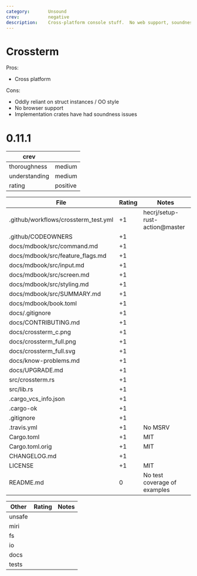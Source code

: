 ```yaml
---
category:       Unsound
crev:           negative
description:    Cross-platform console stuff.  No web support, soundness issues.
---
```


# Crossterm

Pros:
* Cross platform

Cons:
* Oddly reliant on struct instances / OO style
* No browser support
* Implementation crates have had soundness issues

0.11.1
======
| crev          |   |
| ------------- |---|
| thoroughness  | medium
| understanding | medium
| rating        | positive

| File                                          | Rating | Notes |
| --------------------------------------------- | ------ | ----- |
| .github/workflows/crossterm_test.yml          | +1 | hecrj/setup-rust-action@master |
| .github/CODEOWNERS                            | +1 | |
| docs/mdbook/src/command.md                    | +1 | |
| docs/mdbook/src/feature_flags.md              | +1 | |
| docs/mdbook/src/input.md                      | +1 | |
| docs/mdbook/src/screen.md                     | +1 | |
| docs/mdbook/src/styling.md                    | +1 | |
| docs/mdbook/src/SUMMARY.md                    | +1 | |
| docs/mdbook/book.toml                         | +1 | |
| docs/.gitignore                               | +1 | |
| docs/CONTRIBUTING.md                          | +1 | |
| docs/crossterm_c.png                          | +1 | |
| docs/crossterm_full.png                       | +1 | |
| docs/crossterm_full.svg                       | +1 | |
| docs/know-problems.md                         | +1 | |
| docs/UPGRADE.md                               | +1 | |
| src/crossterm.rs                              | +1 | |
| src/lib.rs                                    | +1 | |
| .cargo_vcs_info.json                          | +1 | |
| .cargo-ok                                     | +1 | |
| .gitignore                                    | +1 | |
| .travis.yml                                   | +1 | No MSRV
| Cargo.toml                                    | +1 | MIT
| Cargo.toml.orig                               | +1 | MIT
| CHANGELOG.md                                  | +1 | |
| LICENSE                                       | +1 | MIT
| README.md                                     |  0 | No test coverage of examples

| Other     | Rating | Notes |
| --------- | ------ | ----- |
| unsafe    |
| miri      |
| fs        |
| io        |
| docs      |
| tests     |
